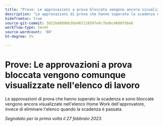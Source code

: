 ```yaml
---
title: "Prove: Le approvazioni a prova bloccata vengono ancora visualizzate in Work List"
description: "Le approvazioni di prova che hanno superato la scadenza e sono bloccate vengono ancora visualizzate nella Home Work List dell'approvatore, invece di uscire dalla lista quando la scadenza è passata."
hidefromtoc: true
source-git-commit: 3022b08896b3bb467210597e0c7bd6c4688fdbe6
workflow-type: tm+mt
source-wordcount: '80'
ht-degree: 5%

---
```



# Prove: Le approvazioni a prova bloccata vengono comunque visualizzate nell&#39;elenco di lavoro

<!--This issue is on the WF and WFP TOC-->

Le approvazioni di prova che hanno superato la scadenza e sono bloccate vengono ancora visualizzate nell&#39;elenco Home Work dell&#39;approvatore, invece di eliminare l&#39;elenco quando la scadenza è passata.

_Segnalato per la prima volta il 27 febbraio 2023._

